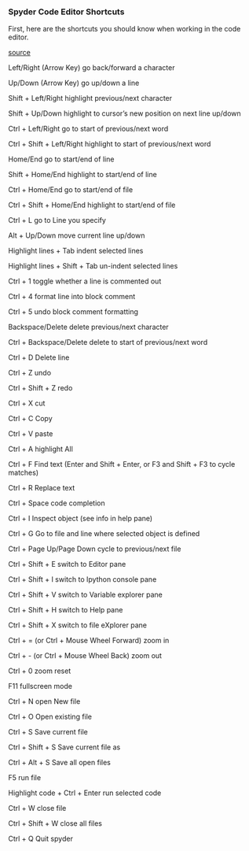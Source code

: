 

### Spyder Code Editor Shortcuts

First, here are the shortcuts you should know when working in the code editor.

[source](https://datarebellion.com/blog/getting-to-know-the-spyder-ide-for-python/)

Left/Right (Arrow Key)	go back/forward a character

Up/Down (Arrow Key)	go up/down a line

Shift + Left/Right	highlight previous/next character

Shift + Up/Down	highlight to cursor’s new position on next line up/down

Ctrl + Left/Right	go to start of previous/next word

Ctrl + Shift + Left/Right	highlight to start of previous/next word

Home/End	go to start/end of line

Shift + Home/End	highlight to start/end of line

Ctrl + Home/End	go to start/end of file

Ctrl + Shift + Home/End	highlight to start/end of file

Ctrl + L	go to Line you specify

Alt + Up/Down	move current line up/down

Highlight lines + Tab	indent selected lines

Highlight lines + Shift + Tab	un-indent selected lines

Ctrl + 1	toggle whether a line is commented out

Ctrl + 4	format line into block comment

Ctrl + 5	undo block comment formatting

Backspace/Delete	delete previous/next character

Ctrl + Backspace/Delete	delete to start of previous/next word

Ctrl + D	Delete line

Ctrl + Z	undo

Ctrl + Shift + Z	redo

Ctrl + X	cut

Ctrl + C	Copy

Ctrl + V	paste

Ctrl + A	highlight All

Ctrl + F	Find text (Enter and Shift + Enter, or F3 and Shift + F3 to cycle matches)

Ctrl + R	Replace text

Ctrl + Space	code completion

Ctrl + I	Inspect object (see info in help pane)

Ctrl + G	Go to file and line where selected object is defined

Ctrl + Page Up/Page Down	cycle to previous/next file

Ctrl + Shift + E	switch to Editor pane

Ctrl + Shift + I	switch to Ipython console pane

Ctrl + Shift + V	switch to Variable explorer pane

Ctrl + Shift + H	switch to Help pane

Ctrl + Shift + X	switch to file eXplorer pane

Ctrl + = (or Ctrl + Mouse Wheel Forward)	zoom in

Ctrl + - (or Ctrl + Mouse Wheel Back)	zoom out

Ctrl + 0	zoom reset

F11	fullscreen mode

Ctrl + N	open New file

Ctrl + O	Open existing file

Ctrl + S	Save current file

Ctrl + Shift + S	Save current file as

Ctrl + Alt + S	Save all open files

F5	run file

Highlight code + Ctrl + Enter	run selected code

Ctrl + W	close file

Ctrl + Shift + W	close all files

Ctrl + Q	Quit spyder